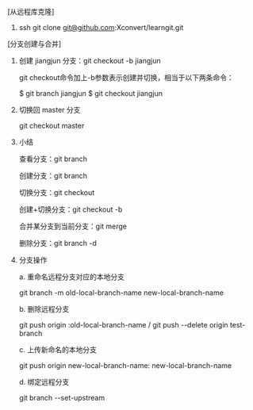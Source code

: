 [从远程库克隆]

1. ssh
	git clone git@github.com:Xconvert/learngit.git

[分支创建与合并]

1. 创建 jiangjun 分支：git checkout -b jiangjun

	git checkout命令加上-b参数表示创建并切换，相当于以下两条命令：

	$ git branch jiangjun
	$ git checkout jiangjun

2. 切换回 master 分支
	
	git checkout master

3. 小结
	
	查看分支：git branch

	创建分支：git branch <name>

	切换分支：git checkout <name>

	创建+切换分支：git checkout -b <name>

	合并某分支到当前分支：git merge <name>

	删除分支：git branch -d <name>

4. 分支操作

	a. 重命名远程分支对应的本地分支

	git branch -m old-local-branch-name new-local-branch-name

	b. 删除远程分支

	git push origin :old-local-branch-name / git push --delete origin test-branch

	c. 上传新命名的本地分支

	git push origin  new-local-branch-name: new-local-branch-name

	d. 绑定远程分支

	git branch --set-upstream
	